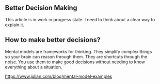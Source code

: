 ## Better Decision Making
This article is in work in progress state. I need to think about a clear way to explain it.

## How to make better decisions?
Mental models are frameworks for thinking. They simplify complex things so your brain can reason through them. They are shortcuts through the noise. You use them to make good decisions without needing to know everything about a situation.

https://www.julian.com/blog/mental-model-examples
